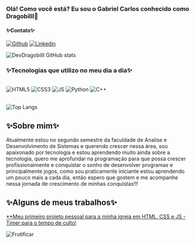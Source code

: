 ### Olá! Como você está? Eu sou o Gabriel Carlos conhecido como Dragobilll👋

#### ✨Contato✨

[![Github](	https://img.shields.io/badge/WhatsApp-25D366?style=for-the-badge&logo=whatsapp&logoColor=white)](https://wa.me/5511943027402)
[![Linkedin](https://img.shields.io/badge/LinkedIn-0077B5?style=for-the-badge&logo=linkedin&logoColor=white)](https://www.linkedin.com/in/gabriel-carlos-4a51262a7/)

![DevDragobilll GitHub stats](https://github-readme-stats.vercel.app/api?username=DevDragobilll&show_icons=true&theme=dracula)

### ✨Tecnologias que utilizo no meu dia a dia✨
<div style="display: inline_block"><br/>
    <img aling= "center" alt= "HTML5" src= "https://img.shields.io/badge/HTML5-E34F26?style=for-the-badge&logo=html5&logoColor=white">
    <img aling= "center" alt= "CSS3" src= "https://img.shields.io/badge/CSS3-1572B6?style=for-the-badge&logo=css3&logoColor=white">
    <img aling= "center" alt= "JS" src= "https://img.shields.io/badge/JavaScript-323330?style=for-the-badge&logo=javascript&logoColor=F7DF1E">
    <img aling= "center" alt= "Python" src= "https://img.shields.io/badge/Python-14354C?style=for-the-badge&logo=python&logoColor=white">
    <img aling= "center" alt= "C++" src= "https://img.shields.io/badge/C%2B%2B-00599C?style=for-the-badge&logo=c%2B%2B&logoColor=white">
</div><br/>

![Top Langs](https://github-readme-stats.vercel.app/api/top-langs/?username=DevDragobilll&layout=compact)

## ✨Sobre mim✨

Atualmente estou no segundo semestre da faculdade de Analise e Desenvolvimento de Sistemas e querendo crescer nessa área, sou apaixonado por tecnologia e estou aprendendo muito ainda sobre a tecnologia, quero me aprofundar na programação para que possa crescer profissionalmente e conquistar o sonho de desenvolver programas e principalmente jogos, como sou praticamente iniciante estou aprendendo um pouco mais a cada dia, então espero que gostem e me acompanhe nessa jornada de crescimento de minhas conquistas!!!

## ✨Alguns de meus trabalhos✨
[**Meu primeiro projeto pessoal para a minha igreja em HTML, CSS e JS  - Timer para o tempo de culto!](https://devdragobilll.github.io/FrutificarTimer/)
<div>
    <img aling="center" alt="Frutificar" src="https://images2.imgbox.com/1b/f2/oBPW3Bio_o.png">
</div>

